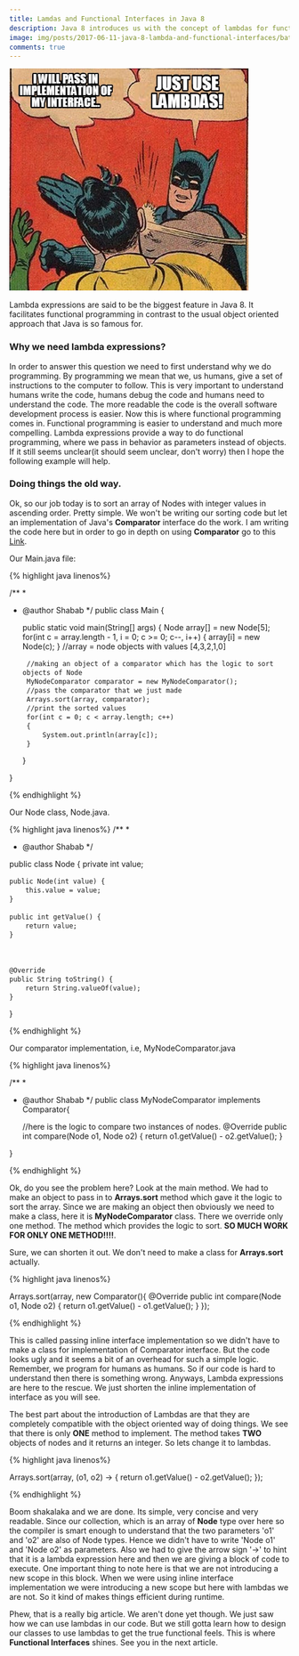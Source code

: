 ```yaml
---
title: Lamdas and Functional Interfaces in Java 8
description: Java 8 introduces us with the concept of lambdas for functional programming and provides us with out of the box functional interfaces to make our lives easier.
image: img/posts/2017-06-11-java-8-lambda-and-functional-interfaces/batman_slaps.jpg
comments: true
---
```

![Strategy meme](img/posts/2017-06-11-java-8-lambda-and-functional-interfaces/batman_slaps.jpg "Strategy meme")

Lambda expressions are said to be the biggest feature in Java 8. It facilitates functional programming in contrast to the usual object oriented approach that Java is so famous for. 

### Why we need lambda expressions?
In order to answer this question we need to first understand why we do programming. By programming we mean that we, us humans, give a set of instructions to the computer to follow. This is very important to understand humans write the code, humans debug the code and humans need to understand the code. The more readable the code is the overall software development process is easier. Now this is where functional programming comes in. Functional programming is easier to understand and much more compelling. Lambda expressions provide a way to do functional programming, where we pass in behavior as parameters instead of objects. If it still seems unclear(it should seem unclear, don't worry) then I hope the following example will help. 

### Doing things the old way.
Ok, so our job today is to sort an array of Nodes with integer values in ascending order. Pretty simple. We won't be writing our sorting code but let an implementation of Java's **Comparator** interface do the work. I am writing the code here but in order to go in depth on using **Comparator** go to this <a href="https://www.javatpoint.com/Comparator-interface-in-collection-framework" title="comparator tutorial">Link</a>.

Our Main.java file:

{% highlight java linenos%}

/**
 *
 * @author Shabab
 */
public class Main {
    
    public static void main(String[] args) {
        Node array[] = new Node[5];
        for(int c = array.length - 1, i = 0; c >= 0; c--, i++)
        {
            array[i] = new Node(c);
        }
        //array = node objects with values [4,3,2,1,0] 

        //making an object of a comparator which has the logic to sort objects of Node
        MyNodeComparator comparator = new MyNodeComparator();
        //pass the comparator that we just made
        Arrays.sort(array, comparator);
        //print the sorted values
        for(int c = 0; c < array.length; c++)
        {
            System.out.println(array[c]);
        }
    }
    
}

{% endhighlight %} 

Our Node class, Node.java.

{% highlight java linenos%}
/**
 *
 * @author Shabab
 */

public class Node {
    private int value;

    public Node(int value) {
        this.value = value;
    }

    public int getValue() {
        return value;
    }
    
    

    @Override
    public String toString() {
        return String.valueOf(value);
    }
    
    
}


{% endhighlight %} 


Our comparator implementation, i.e, MyNodeComparator.java


{% highlight java linenos%}

/**
 *
 * @author Shabab
 */
public class MyNodeComparator implements Comparator<Node>{
    
    //here is the logic to compare two instances of nodes.
    @Override
    public int compare(Node o1, Node o2) {
        return o1.getValue() - o2.getValue();
    }
    
    
}

{% endhighlight %} 

Ok, do you see the problem here? Look at the main method. We had to make an object to pass in to **Arrays.sort** method which gave it the logic to sort the array. Since we are making an object then obviously we need to make a class, here it is **MyNodeComparator** class. There we override only one method. The method which provides the logic to sort. **SO MUCH WORK FOR ONLY ONE METHOD!!!!**. 

Sure, we can shorten it out. We don't need to make a class for **Arrays.sort** actually. 

{% highlight java linenos%}

Arrays.sort(array, new Comparator<Node>(){
    @Override
    public int compare(Node o1, Node o2) {
        return o1.getValue() - o1.getValue();
    }
});

{% endhighlight %}

This is called passing inline interface implementation so we didn't have to make a class for implementation of Comparator interface. But the code looks ugly and it seems a bit of an overhead for such a simple logic. Remember, we program for humans as humans. So if our code is hard to understand then there is something wrong. Anyways, Lambda expressions are here to the rescue. We just shorten the inline implementation of interface as you will see. 

The best part about the introduction of Lambdas are that they are completely compatible with the object oriented way of doing things. We see that there is only **ONE** method to implement. The method takes **TWO** objects of nodes and it returns an integer. So lets change it to lambdas.

{% highlight java linenos%}

Arrays.sort(array, (o1, o2) -> {
    return o1.getValue() - o2.getValue();
});

{% endhighlight %}

Boom shakalaka and we are done. Its simple, very concise and very readable. Since our collection, which is an array of **Node** type over here so the compiler is smart enough to understand that the two parameters 'o1' and 'o2' are also of Node types. Hence we didn't have to write 'Node o1' and 'Node o2' as parameters. Also we had to give the arrow sign '->' to hint that it is a lambda expression here and then we are giving a block of code to execute. One important thing to note here is that we are not introducing a new scope in this block. When we were using inline interface implementation we were introducing a new scope but here with lambdas we are not. So it kind of makes things efficient during runtime. 

Phew, that is a really big article. We aren't done yet though. We just saw how we can use lambdas in our code. But we still gotta learn how to design our classes to use lambdas to get the true functional feels. This is where **Functional Interfaces** shines. See you in the next article. 